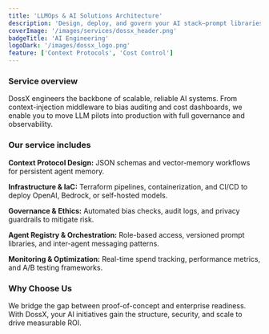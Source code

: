 ```yaml
---
title: 'LLMOps & AI Solutions Architecture'
description: 'Design, deploy, and govern your AI stack—prompt libraries, context protocols, and multi-agent orchestration.'
coverImage: '/images/services/dossx_header.png'
badgeTitle: 'AI Engineering'
logoDark: '/images/dossx_logo.png'
feature: ['Context Protocols', 'Cost Control']
---
```


### Service overview

DossX engineers the backbone of scalable, reliable AI systems. From context-injection middleware to bias auditing and cost dashboards, we enable you to move LLM pilots into production with full governance and observability.

### Our service includes

**Context Protocol Design:** JSON schemas and vector-memory workflows for persistent agent memory.  

**Infrastructure & IaC:** Terraform pipelines, containerization, and CI/CD to deploy OpenAI, Bedrock, or self-hosted models.  

**Governance & Ethics:** Automated bias checks, audit logs, and privacy guardrails to mitigate risk.  

**Agent Registry & Orchestration:** Role-based access, versioned prompt libraries, and inter-agent messaging patterns.  

**Monitoring & Optimization:** Real-time spend tracking, performance metrics, and A/B testing frameworks.

### Why Choose Us

We bridge the gap between proof-of-concept and enterprise readiness. With DossX, your AI initiatives gain the structure, security, and scale to drive measurable ROI.